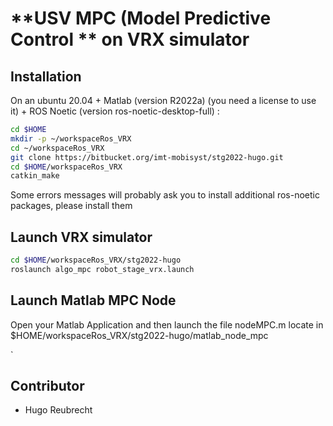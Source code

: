# **USV MPC (Model Predictive Control ** on VRX simulator


## Installation

On an ubuntu 20.04 + Matlab (version R2022a) (you need a license to use it) + ROS Noetic (version ros-noetic-desktop-full) :

``` bash
cd $HOME
mkdir -p ~/workspaceRos_VRX
cd ~/workspaceRos_VRX
git clone https://bitbucket.org/imt-mobisyst/stg2022-hugo.git
cd $HOME/workspaceRos_VRX
catkin_make

```
Some errors messages will probably ask you to install additional ros-noetic packages, please install them


## Launch VRX simulator

```bash
cd $HOME/workspaceRos_VRX/stg2022-hugo
roslaunch algo_mpc robot_stage_vrx.launch
```

## Launch Matlab MPC Node

Open your Matlab Application and then launch the file nodeMPC.m locate in $HOME/workspaceRos_VRX/stg2022-hugo/matlab_node_mpc

`
## Contributor

- Hugo Reubrecht


